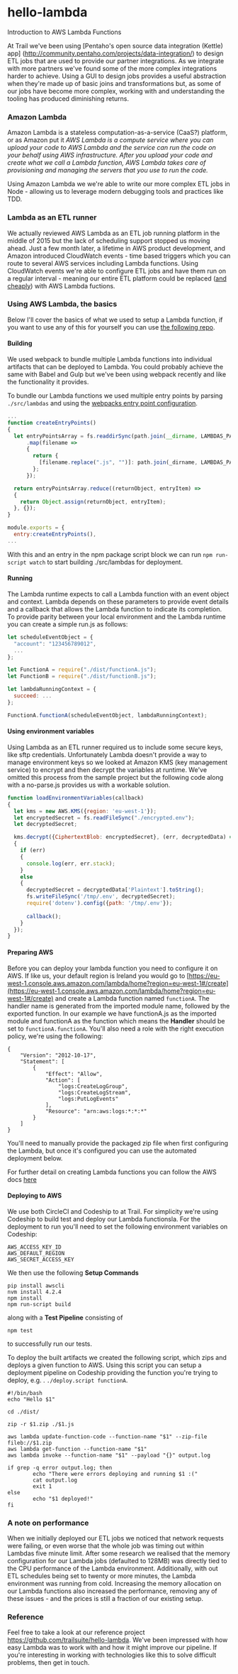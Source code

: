 # hello-lambda
Introduction to AWS Lambda Functions

At Trail we've been using [Pentaho's open source data integration (Kettle) app]
(http://community.pentaho.com/projects/data-integration/) to design ETL jobs that are used to provide our partner
integrations. As we integrate with more partners we've found some of the more complex integrations harder to achieve. 
Using a GUI to design jobs provides a useful abstraction when they're made up of basic joins and transformations 
but, as some of our jobs have become more complex, working with and understanding the tooling has produced diminishing returns.
 
### Amazon Lambda
Amazon Lambda is a stateless computation-as-a-service (CaaS?) platform, or as Amazon put it *AWS Lambda is a 
compute service where you can upload your code to AWS Lambda and the service can run the code on your behalf using
AWS infrastructure. After you upload your code and create what we call a Lambda function, AWS Lambda takes 
care of provisioning and managing the servers that you use to run the code.*

Using Amazon Lambda we we're able to write our more complex ETL jobs in Node - allowing us to leverage modern debugging tools and practices like TDD.

### Lambda as an ETL runner
We actually reviewed AWS Lambda as an ETL job running platform in the middle of 2015 but the lack of scheduling support stopped us moving ahead. Just a few month later, a lifetime in AWS product development, and Amazon introduced CloudWatch events - time based triggers which you can route to several AWS services including Lambda functions. Using CloudWatch events we're able to configure ETL jobs and have them run on a regular interval - meaning our entire ETL platform could be replaced 
([and cheaply](https://aws.amazon.com/lambda/pricing/)) with AWS Lambda fuctions.
 
### Using AWS Lambda, the basics
Below I'll cover the basics of what we used to setup a Lambda function, if you want to use any of this for yourself
you can use [the following repo](https://github.com/trailsuite/hello-lambda). 

#### Building
We used webpack to bundle multiple Lambda functions into individual artifacts that can be deployed to Lambda. You 
 could probably achieve the same with Babel and Gulp but we've been using webpack recently and like the functionality 
 it provides.
 
To bundle our Lambda functions we used multiple entry points by parsing `./src/lambdas` and using the [webpacks entry
point configuration](https://github.com/webpack/webpack/tree/master/examples/multiple-entry-points).

```javascript
...
function createEntryPoints()
{
  let entryPointsArray = fs.readdirSync(path.join(__dirname, LAMBDAS_PATH))
      .map(filename =>
      {
        return {
          [filename.replace(".js", "")]: path.join(_dirname, LAMBDAS_PATH, filename)
        };
      });

  return entryPointsArray.reduce((returnObject, entryItem) =>
  {
    return Object.assign(returnObject, entryItem);
  }, {});
}

module.exports = {
  entry:createEntryPoints(),
...
```

With this and an entry in the npm package script block we can run `npm run-script watch` to start building 
./src/lambdas for deployment.

#### Running
The Lambda runtime expects to call a Lambda function with an event object and context. Lambda depends on these 
parameters to provide event details and a callback that allows the Lambda function to indicate its completion. 
To provide parity between your local environment and the Lambda runtime you can create a simple run.js as follows:

```javascript
let scheduleEventObject = {
  "account": "123456789012",
  ...
};

let FunctionA = require("./dist/functionA.js");
let FunctionB = require("./dist/functionB.js");

let lambdaRunningContext = {
  succeed: ...
};

FunctionA.functionA(scheduleEventObject, lambdaRunningContext);
```

#### Using environment variables
Using Lambda as an ETL runner required us to include some secure keys, like sftp credentials. Unfortunately Lambda
doesn't provide a way to manage environment keys so we looked at Amazon KMS (key management service) to encrypt and then decrypt the variables at runtime. We've omitted this process from the sample project but the following code along with a no-parse.js provides us with a workable solution.
  
```javascript
function loadEnvironmentVariables(callback)
{
  let kms = new AWS.KMS({region: 'eu-west-1'});
  let encryptedSecret = fs.readFileSync("./encrypted.env");
  let decryptedSecret;

  kms.decrypt({CiphertextBlob: encryptedSecret}, (err, decryptedData) =>
  {
    if (err)
    {
      console.log(err, err.stack);
    }
    else
    {
      decryptedSecret = decryptedData['Plaintext'].toString();
      fs.writeFileSync('/tmp/.env', decryptedSecret);
      require('dotenv').config({path: '/tmp/.env'});
      
      callback();
    }
  });
}
```

#### Preparing AWS
Before you can deploy your lambda function you need to configure it on AWS. If like us, your default region is Ireland you would go to [https://eu-west-1.console.aws.amazon.com/lambda/home?region=eu-west-1#/create](https://eu-west-1.console.aws.amazon.com/lambda/home?region=eu-west-1#/create) and create a Lambda function named `functionA`. The handler name is generated from the imported module name, followed by the exported function. In our example we have functionA.js as the imported module and functionA as the function which means the **Handler** should be set to `functionA.functionA`. You'll also need a role with the right execution policy, we're using the following: 

```
{
    "Version": "2012-10-17",
    "Statement": [
        {
            "Effect": "Allow",
            "Action": [
                "logs:CreateLogGroup",
                "logs:CreateLogStream",
                "logs:PutLogEvents"
            ],
            "Resource": "arn:aws:logs:*:*:*"
        }
    ]
}
```

You'll need to manually provide the packaged zip file when first configuring the Lambda, but once it's configured you can use the automated deployment below. 

For further detail on creating Lambda functions you can follow the AWS docs [here](http://docs.aws.amazon.com/lambda/latest/dg/get-started-create-function.html)

#### Deploying to AWS
We use both CircleCI and Codeship to at Trail. For simplicity we're using Codeship to build test and
deploy our Lambda functionsla. For the deployment to run you'll need to set the following environment variables on Codeship:

```
AWS_ACCESS_KEY_ID
AWS_DEFAULT_REGION
AWS_SECRET_ACCESS_KEY
```

We then use the following **Setup Commands**
```
pip install awscli
nvm install 4.2.4
npm install
npm run-script build
```

along with a **Test Pipeline** consisting of
```
npm test
```
to successfully run our tests.

To deploy the built artifacts we created the following script, which zips and deploys a given function to AWS. Using 
this script you can setup a deployment pipeline on Codeship providing the function you're trying to deploy, e.g. .
`./deploy.script functionA`.

```
#!/bin/bash
echo "Hello $1"

cd ./dist/

zip -r $1.zip ./$1.js 

aws lambda update-function-code --function-name "$1" --zip-file fileb://$1.zip
aws lambda get-function --function-name "$1"
aws lambda invoke --function-name "$1" --payload "{}" output.log

if grep -q error output.log; then
        echo "There were errors deploying and running $1 :("
        cat output.log
        exit 1
else
        echo "$1 deployed!"
fi
```

### A note on performance
When we initially deployed our ETL jobs we noticed that network requests were failing, or even worse that the whole job was timing out within Lambdas five minute limit. After some research we realised that the memory configuration for our Lambda jobs (defaulted to 128MB) was directly tied to the CPU performance of the Lambda environment. Additionally, with out ETL schedules being set to twenty or more minutes, the Lambda environment was running from cold. Increasing the memory allocation on our Lambda functions also increased the performance, removing any of these issues - and the prices is still a fraction of our existing setup. 

### Reference
Feel free to take a look at our reference project https://github.com/trailsuite/hello-lambda. We've been impressed
with how easy Lambda was to work with and how it might improve our pipeline. If you're interesting in working with technologies like this to solve difficult problems, then get in touch.
